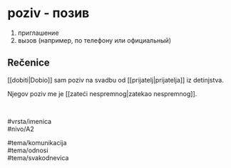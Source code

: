 # poziv - позив

1. приглашение  
2. вызов (например, по телефону или официальный)

## Rečenice

[[dobiti|Dobio]] sam poziv na svadbu od [[prijatelj|prijatelja]] iz detinjstva.

Njegov poziv me je [[zateći nespremnog|zatekao nespremnog]].

<br>

#vrsta/imenica  
#nivo/A2  

#tema/komunikacija  
#tema/odnosi  
#tema/svakodnevica  
